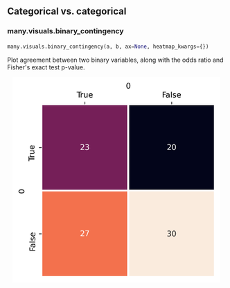 ## Categorical vs. categorical

### many.visuals.binary_contingency

```python
many.visuals.binary_contingency(a, b, ax=None, heatmap_kwargs={})
```

Plot agreement between two binary variables, along with the odds ratio and Fisher's exact test p-value.

<p align="center">
  <img width=480 src="https://raw.githubusercontent.com/kevinhu/many/master/tests/output_plots/binary_contingency_default.png">
</p>
